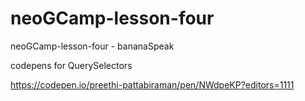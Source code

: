 # neoGCamp-lesson-four
 neoGCamp-lesson-four - bananaSpeak

 codepens for QuerySelectors

 https://codepen.io/preethi-pattabiraman/pen/NWdpeKP?editors=1111
